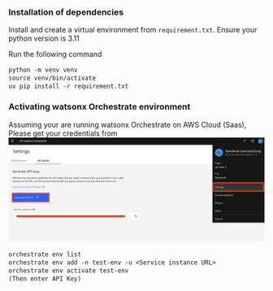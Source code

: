### Installation of dependencies
Install and create a virtual environment from `requirement.txt`. Ensure your python version is 3.11

Run the following command

```
python -m venv venv
source venv/bin/activate
uv pip install -r requirement.txt
```

### Activating watsonx Orchestrate environment
Assuming your are running watsonx Orchestrate on AWS Cloud (Saas),
Please get your credentials from ![alt text](images/image.png)
```
orchestrate env list
orchestrate env add -n test-env -u <Service instance URL>
orchestrate env activate test-env
(Then enter API Key)
```
